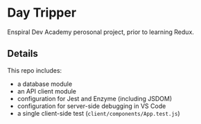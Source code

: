 # Day Tripper


Enspiral Dev Academy perosonal project, prior to learning Redux.

## Details

This repo includes:

* a database module 
* an API client module 
* configuration for Jest and Enzyme (including JSDOM)
* configuration for server-side debugging in VS Code
* a single client-side test (`client/components/App.test.js`)
